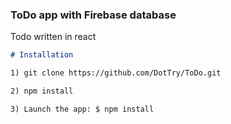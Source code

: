 ### ToDo app with Firebase database

Todo written in react

```markdown
# Installation

1) git clone https://github.com/DotTry/ToDo.git

2) npm install

3) Launch the app: $ npm install
    
